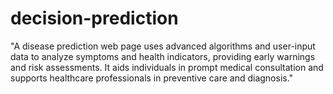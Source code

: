 # decision-prediction
"A disease prediction web page uses advanced algorithms and user-input data to analyze symptoms and health indicators, providing early warnings and risk assessments. It aids individuals in prompt medical consultation and supports healthcare professionals in preventive care and diagnosis."
